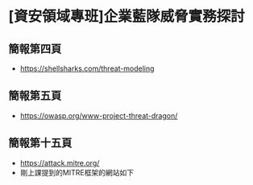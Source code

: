 # [資安領域專班]企業藍隊威脅實務探討


簡報第四頁
---
- https://shellsharks.com/threat-modeling


簡報第五頁
---
- https://owasp.org/www-project-threat-dragon/

簡報第十五頁
---
- https://attack.mitre.org/
- 剛上課提到的MITRE框架的網站如下